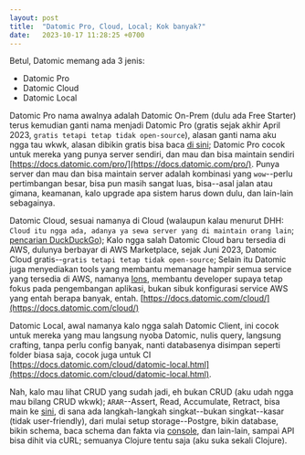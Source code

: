 ```yaml
---
layout: post
title:  "Datomic Pro, Cloud, Local; Kok banyak?"
date:   2023-10-17 11:28:25 +0700
---
```


Betul, Datomic memang ada 3 jenis:
- Datomic Pro
- Datomic Cloud
- Datomic Local

Datomic Pro nama awalnya adalah Datomic On-Prem (dulu ada Free Starter) terus kemudian ganti nama menjadi Datomic Pro (gratis sejak akhir April 2023, `gratis tetapi tetap tidak open-source`), alasan ganti nama aku ngga tau wkwk, alasan dibikin gratis bisa baca [di sini](https://blog.datomic.com/2023/04/datomic-is-free.html); Datomic Pro cocok untuk mereka yang punya server sendiri, dan mau dan bisa maintain sendiri [https://docs.datomic.com/pro/](https://docs.datomic.com/pro/). Punya server dan mau dan bisa maintain server adalah kombinasi yang `wow`--perlu pertimbangan besar, bisa pun masih sangat luas, bisa--asal jalan atau gimana, keamanan, kalo upgrade apa sistem harus down dulu, dan lain-lain sebagainya. 

Datomic Cloud, sesuai namanya di Cloud (walaupun kalau menurut DHH: `Cloud itu ngga ada, adanya ya sewa server yang di maintain orang lain`; [pencarian DuckDuckGo](https://duckduckgo.com/?q=dhh+cloud&t=brave&ia=web)); Kalo ngga salah Datomic Cloud baru tersedia di AWS, dulunya berbayar di AWS Marketplace, sejak Juni 2023, Datomic Cloud gratis--`gratis tetapi tetap tidak open-source`; Selain itu Datomic juga menyediakan tools yang membantu memanage hampir semua service yang tersedia di AWS, namanya [Ions](https://docs.datomic.com/cloud/ions/ions.html), membantu developer supaya tetap fokus pada pengembangan aplikasi, bukan sibuk konfigurasi service AWS yang entah berapa banyak, entah. [https://docs.datomic.com/cloud/](https://docs.datomic.com/cloud/)

Datomic Local, awal namanya kalo ngga salah Datomic Client, ini cocok untuk mereka yang mau langsung nyoba Datomic, nulis query, langsung crafting, tanpa perlu config banyak, nanti databasenya disimpan seperti folder biasa saja, cocok juga untuk CI [https://docs.datomic.com/cloud/datomic-local.html](https://docs.datomic.com/cloud/datomic-local.html).

Nah, kalo mau lihat CRUD yang sudah jadi, eh bukan CRUD (aku udah ngga mau bilang CRUD wkwk); `ARAR`--Assert, Read, Accumulate, Retract, bisa main ke [sini](https://github.com/clojure-indonesia/pedestal-datomic), di sana ada langkah-langkah singkat--bukan singkat--kasar (tidak user-friendly), dari mulai setup storage--Postgre, bikin database, bikin schema, baca schema dan fakta via [console](https://docs.datomic.com/pro/other-tools/console.html), dan lain-lain, sampai API bisa dihit via cURL; semuanya Clojure tentu saja (aku suka sekali Clojure).